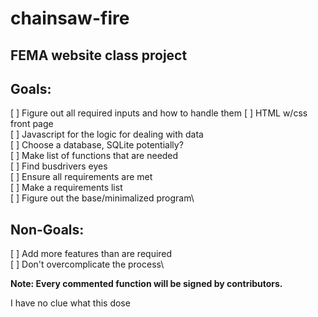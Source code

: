 # chainsaw-fire
## FEMA website class project

## Goals:
[ ] Figure out all required inputs and how to handle them
[ ] HTML w/css front page\
[ ] Javascript for the logic for dealing with data\
[ ] Choose a database, SQLite potentially?\
[ ] Make list of functions that are needed\
[ ] Find busdrivers eyes\
[ ] Ensure all requirements are met\
[ ] Make a requirements list\
[ ] Figure out the base/minimalized program\

## Non-Goals:
[ ] Add more features than are required\
[ ] Don't overcomplicate the process\

**Note: Every commented function will be signed by contributors.**


I have no clue what this dose
